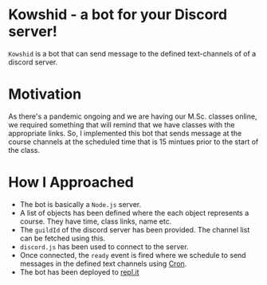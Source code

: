 # Kowshid - a bot for your Discord server!

`Kowshid` is a bot that can send message to the defined text-channels of of a discord server.

# Motivation

As there's a pandemic ongoing and we are having our M.Sc. classes online, we required something that will remind that we have classes with the appropriate links. So, I implemented this bot that sends message at the course channels at the scheduled time that is 15 mintues prior to the start of the class.

# How I Approached

- The bot is basically a `Node.js` server.
- A list of objects has been defined where the each object represents a course. They have time, class links, name etc.
- The `guildId` of the discord server has been provided. The channel list can be fetched using this.
- `discord.js` has been used to connect to the server.
- Once connected, the `ready` event is fired where we schedule to send messages in the defined text channels using [Cron](https://www.npmjs.com/package/node-cron).
- The bot has been deployed to [repl.it](https://repl.it/)
